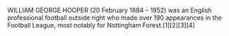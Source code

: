 WILLIAM GEORGE HOOPER (20 February 1884 – 1952) was an English professional football outside right who made over 190 appearances in the Football League, most notably for Nottingham Forest.[1][2][3][4]
